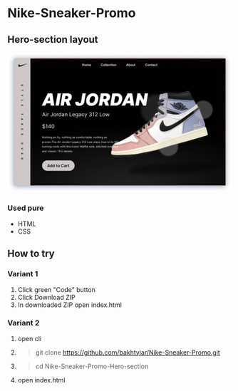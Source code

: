 # Nike-Sneaker-Promo
## Hero-section layout
![preview image](./github_preview.png)

### Used pure
- HTML  
- CSS  

## How to try
### Variant 1
1. Click green "Code" button
2. Click Download ZIP
3. In downloaded ZIP open index.html
### Variant 2
1. open cli
2. > git clone https://github.com/bakhtyiar/Nike-Sneaker-Promo.git
3. > cd Nike-Sneaker-Promo-Hero-section
4. open index.html